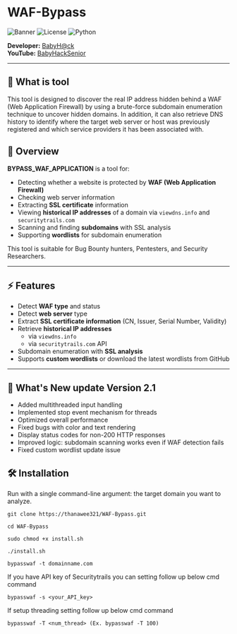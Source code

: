 # WAF-Bypass

![Banner](https://img.shields.io/badge/Version-1.8-blue)
![License](https://img.shields.io/badge/License-MIT-green)
![Python](https://img.shields.io/badge/Python-3.x-yellow)

**Developer:** [BabyH@ck](https://www.facebook.com/thanawee321)  
**YouTube:** [BabyHackSenior](https://www.youtube.com/@BabyHackSenior)

---
## 🤨 What is tool

This tool is designed to discover the real IP address hidden behind a WAF (Web Application Firewall) by using a brute-force subdomain enumeration technique to uncover hidden domains.
In addition, it can also retrieve DNS history to identify where the target web server or host was previously registered and which service providers it has been associated with. 

## 📌 Overview

**BYPASS_WAF_APPLICATION** is a tool for:

- Detecting whether a website is protected by **WAF (Web Application Firewall)**  
- Checking web server information  
- Extracting **SSL certificate** information  
- Viewing **historical IP addresses** of a domain via `viewdns.info` and `securitytrails.com`  
- Scanning and finding **subdomains** with SSL analysis  
- Supporting **wordlists** for subdomain enumeration  

This tool is suitable for Bug Bounty hunters, Pentesters, and Security Researchers.

---
## ⚡ Features

- Detect **WAF type** and status  
- Detect **web server** type  
- Extract **SSL certificate information** (CN, Issuer, Serial Number, Validity)  
- Retrieve **historical IP addresses**  
  - via `viewdns.info`  
  - via `securitytrails.com` API  
- Subdomain enumeration with **SSL analysis**  
- Supports **custom wordlists** or download the latest wordlists from GitHub  

---
## 🚀 What's New update Version 2.1

- Added multithreaded input handling
- Implemented stop event mechanism for threads
- Optimized overall performance
- Fixed bugs with color and text rendering
- Display status codes for non-200 HTTP responses
- Improved logic: subdomain scanning works even if WAF detection fails
- Fixed custom wordlist update issue

## 🛠 Installation
Run with a single command-line argument: the target domain you want to analyze.
   ```
   git clone https://thanawee321/WAF-Bypass.git
   ```
   ```
   cd WAF-Bypass
   ```
   ```
   sudo chmod +x install.sh
   ```
   ```
   ./install.sh
   ```
   ```
   bypasswaf -t domainname.com
   ```

If you have API key of Securitytrails you can setting follow up below cmd command
   ```
   bypasswaf -s <your_API_key>
   ```

If setup threading setting follow up below cmd command
   ```
   bypasswaf -T <num_thread> (Ex. bypasswaf -T 100)
   ```


